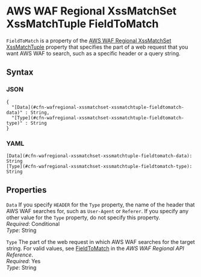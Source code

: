 # AWS WAF Regional XssMatchSet XssMatchTuple FieldToMatch<a name="aws-properties-wafregional-xssmatchset-xssmatchtuple-fieldtomatch"></a>

`FieldToMatch` is a property of the [AWS WAF Regional XssMatchSet XssMatchTuple](aws-properties-wafregional-xssmatchset-xssmatchtuple.md) property that specifies the part of a web request that you want AWS WAF to search, such as a specific header or a query string\.

## Syntax<a name="w4ab1c21c14e2184b5"></a>

### JSON<a name="aws-propertie-wafregional-xssmatchset-xssmatchtuple-fieldtomatch-syntax.json"></a>

```
{
  "[Data](#cfn-wafregional-xssmatchset-xssmatchtuple-fieldtomatch-data)" : String,
  "[Type](#cfn-wafregional-xssmatchset-xssmatchtuple-fieldtomatch-type)" : String
}
```

### YAML<a name="aws-properties-wafregional-xssmatchset-xssmatchtuple-fieldtomatch-syntax.yaml"></a>

```
[Data](#cfn-wafregional-xssmatchset-xssmatchtuple-fieldtomatch-data): String
[Type](#cfn-wafregional-xssmatchset-xssmatchtuple-fieldtomatch-type): String
```

## Properties<a name="w4ab1c21c14e2184b7"></a>

`Data`  <a name="cfn-wafregional-xssmatchset-xssmatchtuple-fieldtomatch-data"></a>
If you specify `HEADER` for the `Type` property, the name of the header that AWS WAF searches for, such as `User-Agent` or `Referer`\. If you specify any other value for the `Type` property, do not specify this property\.  
*Required*: Conditional  
*Type*: String

`Type`  <a name="cfn-wafregional-xssmatchset-xssmatchtuple-fieldtomatch-type"></a>
The part of the web request in which AWS WAF searches for the target string\. For valid values, see [FieldToMatch](https://docs.aws.amazon.com/waf/latest/APIReference/API_regional_FieldToMatch.html) in the *AWS WAF Regional API Reference*\.  
*Required*: Yes  
*Type*: String
